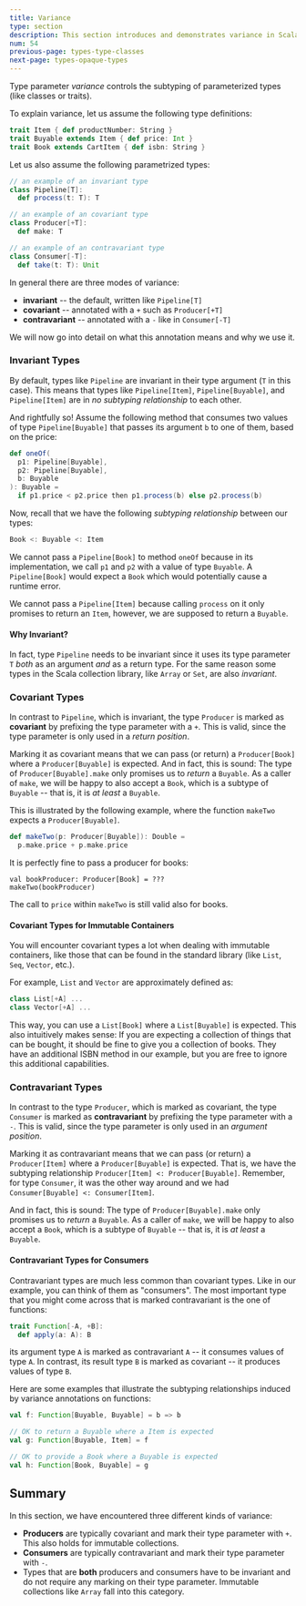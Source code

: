 ```yaml
---
title: Variance
type: section
description: This section introduces and demonstrates variance in Scala 3.
num: 54
previous-page: types-type-classes
next-page: types-opaque-types
---
```


Type parameter *variance* controls the subtyping of parameterized types (like classes or traits).

To explain variance, let us assume the following type definitions:
```scala
trait Item { def productNumber: String }
trait Buyable extends Item { def price: Int }
trait Book extends CartItem { def isbn: String }
```

Let us also assume the following parametrized types:
```scala
// an example of an invariant type
class Pipeline[T]:
  def process(t: T): T

// an example of an covariant type
class Producer[+T]:
  def make: T

// an example of an contravariant type
class Consumer[-T]:
  def take(t: T): Unit
```
In general there are three modes of variance:

- **invariant** -- the default, written like `Pipeline[T]`
- **covariant** -- annotated with a `+` such as `Producer[+T]`
- **contravariant** -- annotated with a `-` like in `Consumer[-T]`

We will now go into detail on what this annotation means and why we use it.

### Invariant Types
By default, types like `Pipeline` are invariant in their type argument (`T` in this case).
This means that types like `Pipeline[Item]`, `Pipeline[Buyable]`, and `Pipeline[Item]` are in  *no subtyping relationship* to each other.

And rightfully so! Assume the following method that consumes two values of type `Pipeline[Buyable]` that passes its argument `b` to one of them, based on the price:

```scala
def oneOf(
  p1: Pipeline[Buyable],
  p2: Pipeline[Buyable],
  b: Buyable
): Buyable =
  if p1.price < p2.price then p1.process(b) else p2.process(b)
```
Now, recall that we have the following _subtyping relationship_ between our types:
```scala
Book <: Buyable <: Item
```
We cannot pass a `Pipeline[Book]` to method `oneOf` because in its implementation, we call `p1` and `p2` with a value of type `Buyable`. A `Pipeline[Book]` would expect a `Book` which would potentially cause a runtime error.

We cannot pass a `Pipeline[Item]` because calling `process` on it only promises to return an `Item`, however, we are supposed to return a `Buyable`.

#### Why Invariant?
In fact, type `Pipeline` needs to be invariant since it uses its type parameter `T` _both_ as an argument _and_ as a return type. For the same reason some types in the Scala collection library, like `Array` or `Set`, are also _invariant_.


### Covariant Types
In contrast to `Pipeline`, which is invariant, the type `Producer` is marked as **covariant** by prefixing the type parameter with a `+`. This is valid, since the type parameter is only used in a _return position_.

Marking it as covariant means that we can pass (or return) a `Producer[Book]` where a `Producer[Buyable]` is expected.
And in fact, this is sound: The type of `Producer[Buyable].make` only promises us to _return_ a `Buyable`. As a caller of `make`, we will be happy to also accept a `Book`, which is a subtype of `Buyable` -- that is, it is _at least_ a `Buyable`.

This is illustrated by the following example, where the function `makeTwo` expects a `Producer[Buyable]`.
```scala
def makeTwo(p: Producer[Buyable]): Double =
  p.make.price + p.make.price
```
It is perfectly fine to pass a producer for books:
```
val bookProducer: Producer[Book] = ???
makeTwo(bookProducer)
```
The call to `price` within `makeTwo` is still valid also for books.


#### Covariant Types for Immutable Containers
You will encounter covariant types a lot when dealing with immutable containers, like those that can be found in the standard library (like `List`, `Seq`, `Vector`, etc.).

For example, `List` and `Vector` are approximately defined as:

```scala
class List[+A] ...
class Vector[+A] ...
```

This way, you can use a `List[Book]` where a `List[Buyable]` is expected. This also intuitively makes sense: If you are expecting a collection of things that can be bought, it should be fine to give you a collection of books. They have an additional ISBN method in our example, but you are free to ignore this additional capabilities.


### Contravariant Types
In contrast to the type `Producer`, which is marked as covariant, the type `Consumer` is marked as **contravariant** by prefixing the type parameter with a `-`. This is valid, since the type parameter is only used in an _argument position_.

Marking it as contravariant means that we can pass (or return) a `Producer[Item]` where a `Producer[Buyable]` is expected. That is, we have the subtyping relationship `Producer[Item] <: Producer[Buyable]`. Remember, for type `Consumer`, it was the other way around and we had `Consumer[Buyable] <: Consumer[Item]`.

And in fact, this is sound: The type of `Producer[Buyable].make` only promises us to _return_ a `Buyable`. As a caller of `make`, we will be happy to also accept a `Book`, which is a subtype of `Buyable` -- that is, it is _at least_ a `Buyable`.


#### Contravariant Types for Consumers
Contravariant types are much less common than covariant types. Like in our example, you can think of them as "consumers". The most important type that you might come across that is marked contravariant is the one of functions:

```scala
trait Function[-A, +B]:
  def apply(a: A): B
```
its argument type `A` is marked as contravariant `A` -- it consumes values of type `A`. In contrast, its result type `B` is marked as covariant -- it produces values of type `B`.

Here are some examples that illustrate the subtyping relationships induced by variance annotations on functions:

```scala
val f: Function[Buyable, Buyable] = b => b

// OK to return a Buyable where a Item is expected
val g: Function[Buyable, Item] = f

// OK to provide a Book where a Buyable is expected
val h: Function[Book, Buyable] = g
```

## Summary
In this section, we have encountered three different kinds of variance:

- **Producers** are typically covariant and mark their type parameter with `+`. This also holds for immutable collections.
- **Consumers** are typically contravariant and mark their type parameter with `-`.
- Types that are **both** producers and consumers have to be invariant and do not require any marking on their type parameter. Immutable collections like `Array` fall into this category.
